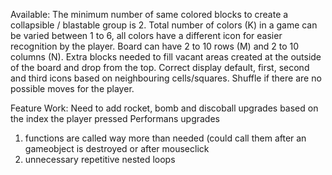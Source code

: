 Available:
The minimum number of same colored blocks to create a collapsible / blastable group is 2.
Total number of colors (K) in a game can be varied between 1 to 6,
all colors have a different icon for easier recognition by the player. 
Board can have 2 to 10 rows (M) and 2 to 10 columns (N).
Extra blocks needed to fill vacant areas created at the outside of the
board and drop from the top.
Correct display default, first, second and third icons based on neighbouring cells/squares.
Shuffle if there are no possible moves for the player.

Feature Work:
Need to add rocket, bomb and discoball upgrades based on the index the player pressed
Performans upgrades 
1) functions are called way more than needed (could call them after an gameobject is destroyed or after mouseclick
2) unnecessary repetitive nested loops
